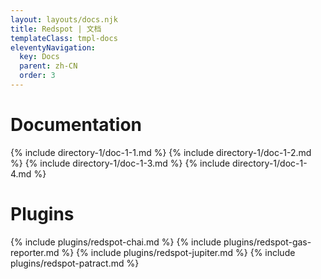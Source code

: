 ```yaml
---
layout: layouts/docs.njk
title: Redspot | 文档
templateClass: tmpl-docs
eleventyNavigation:
  key: Docs
  parent: zh-CN
  order: 3
---
```


# Documentation

{% include directory-1/doc-1-1.md %}
{% include directory-1/doc-1-2.md %}
{% include directory-1/doc-1-3.md %}
{% include directory-1/doc-1-4.md %}

# Plugins

{% include plugins/redspot-chai.md %}
{% include plugins/redspot-gas-reporter.md %}
{% include plugins/redspot-jupiter.md %}
{% include plugins/redspot-patract.md %}

